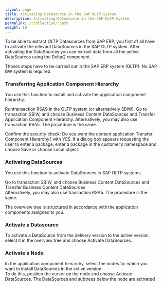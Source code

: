 ```yaml
---
layout: page
title: Activating Datasource in the SAP OLTP System
description: Activating-Datasource-in-the-SAP-OLTP-System 
permalink: /:collection/:path
weight: 10
---
```


To be able to extract OLTP Datasources from SAP ERP, you first of all have to activate the relevant DataSources in the SAP OLTP system. After activating the DataSources you can extract data from all the active DataSources using the DeltaQ component.

Thoses steps have to be carried out in the SAP ERP system (OLTP). No SAP BW system is required.

### Transferring Application Component Hierarchy
You use this function to install and activate the application component hierarchy.

Runtransaction RSA9 in the OLTP system (or alternatively SBIW).
Go to transaction SBIW, and choose Business Content DataSources and Transfer Application Component Hierarchy. Alternatively, you may also use transaction RSA5. The procedure is the same.

Confirm the security check: Do you want the content application Transfer Component Hierarchy? with YES.
If a dialog box appears requesting the user to enter a package, enter a package in the customer’s namespace and choose Save or choose Local object.

### Activating DataSources
You use this function to activate DataSources in SAP OLTP systems.

Go to transaction SBIW, and choose Business Content DataSources and Transfer Business Content DataSources.<br> Alternatively, you may also use transaction RSA5. The procedure is the same.

The overview tree is structured in accordance with the application components assigned to you.

### Activate a Datasource
To activate a DataSource from the delivery version to the active version, select it in the overview tree and choose Activate DataSources.

### Activate a Node
In the application component hierarchy, select the nodes for which you want to install DataSources in the active version.<br> To do this, position the cursor on the node and choose Activate DataSources. The DataSources and subtrees below the node are activated